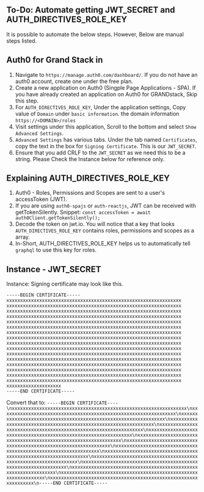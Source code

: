 ## To-Do: Automate getting JWT_SECRET and AUTH_DIRECTIVES_ROLE_KEY
It is possible to automate the below steps. However, Below are manual steps listed.


## Auth0 for Grand Stack in 
1. Navigate to `https://manage.auth0.com/dashboard/`. If you do not have an auth0 account, create one under the free plan.
2. Create a new application on Auth0 (Singple Page Applications - SPA). If you have already created an application on Auth0 for GRANDstack, Skip this step.
3. For `AUTH_DIRECTIVES_ROLE_KEY`, Under the application settings, Copy value of `Domain` under `basic information`.  the domain information `https://<DOMAIN>/roles`
4. Visit settings under this application, Scroll to the bottom and select `Show Advanced Settings`.
5. `Advanced Settings` has various tabs. Under the tab named `Certificates`, copy the text in the box for `Signing Certificate`. This is our `JWT_SECRET`.
6. Ensure that you add CRLF to the `JWT_SECRET` as we need this to be a string. Please Check the Instance below for reference only.

## Explaining AUTH_DIRECTIVES_ROLE_KEY
1. Auth0 - Roles, Permissions and Scopes are sent to a user's accessToken (JWT). 
2. If you are using `auth0-spajs` or `auth-reactjs`, JWT can be received with getTokenSilently.
Snippet: `const accessToken = await auth0Client.getTokenSilently();`
3. Decode the token on jwt.io. You will notice that a key that looks `AUTH_DIRECTIVES_ROLE_KEY` contains roles, permissions and scopes as a array.
4. In-Short, AUTH_DIRECTIVES_ROLE_KEY helps us to automatically tell `graphql` to use this key for roles.


## Instance - JWT_SECRET
Instance: Signing certificate may look like this.
```
-----BEGIN CERTIFICATE-----
xxxxxxxxxxxxxxxxxxxxxxxxxxxxxxxxxxxxxxxxxxxxxxxxxxxxxxxxxxxxxxxx
xxxxxxxxxxxxxxxxxxxxxxxxxxxxxxxxxxxxxxxxxxxxxxxxxxxxxxxxxxxxxxxx
xxxxxxxxxxxxxxxxxxxxxxxxxxxxxxxxxxxxxxxxxxxxxxxxxxxxxxxxxxxxxxxx
xxxxxxxxxxxxxxxxxxxxxxxxxxxxxxxxxxxxxxxxxxxxxxxxxxxxxxxxxxxxxxxx
xxxxxxxxxxxxxxxxxxxxxxxxxxxxxxxxxxxxxxxxxxxxxxxxxxxxxxxxxxxxxxxx
xxxxxxxxxxxxxxxxxxxxxxxxxxxxxxxxxxxxxxxxxxxxxxxxxxxxxxxxxxxxxxxx
xxxxxxxxxxxxxxxxxxxxxxxxxxxxxxxxxxxxxxxxxxxxxxxxxxxxxxxxxxxxxxxx
xxxxxxxxxxxxxxxxxxxxxxxxxxxxxxxxxxxxxxxxxxxxxxxxxxxxxxxxxxxxxxxx
xxxxxxxxxxxxxxxxxxxxxxxxxxxxxxxxxxxxxxxxxxxxxxxxxxxxxxxxxxxxxxxx
xxxxxxxxxxxxxxxxxxxxxxxxxxxxxxxxxxxxxxxxxxxxxxxxxxxxxxxxxxxxxxxx
xxxxxxxxxxxxxxxxxxxxxxxxxxxxxxxxxxxxxxxxxxxxxxxxxxxxxxxxxxxxxxxx
xxxxxxxxxxxxxxxxxxxxxxxxxxxxxxxxxxxxxxxxxxxxxxxxxxxxxxxxxxxxxxxx
xxxxxxxxxxxxxxxxxxxxxxxxxxxxxxxxxxxxxxxxxxxxxxxxxxxxxxxxxxxxxxxx
xxxxxxxxxxxxxxxxxxxxxxxxxxxxxxxxxxxxxxxxxxxxxxxxxxxxxxxxxxxxxxxx
xxxxxxxxxxxxxxxxxxxxxxxxxxxxxxxxxxxxxxxxxxxxxxxxxxxxxxxxxxxxxxxx
xxxxxxxxxxxxxxxxxxxxxxxxxxxxxxxxxxxxxxxxxxxxxxxxxxxxxxxxxxxxxxxx
xxxxxxxxxxxxxxxxxxxx
-----END CERTIFICATE-----
```

Convert that to:
```-----BEGIN CERTIFICATE----\nxxxxxxxxxxxxxxxxxxxxxxxxxxxxxxxxxxxxxxxxxxxxxxxxxxxxxxxxxxxxxxxx\nxxxxxxxxxxxxxxxxxxxxxxxxxxxxxxxxxxxxxxxxxxxxxxxxxxxxxxxxxxxxxxxx\nxxxxxxxxxxxxxxxxxxxxxxxxxxxxxxxxxxxxxxxxxxxxxxxxxxxxxxxxxxxxxxxx\nxxxxxxxxxxxxxxxxxxxxxxxxxxxxxxxxxxxxxxxxxxxxxxxxxxxxxxxxxxxxxxxx\nxxxxxxxxxxxxxxxxxxxxxxxxxxxxxxxxxxxxxxxxxxxxxxxxxxxxxxxxxxxxxxxx\nxxxxxxxxxxxxxxxxxxxxxxxxxxxxxxxxxxxxxxxxxxxxxxxxxxxxxxxxxxxxxxxx\nxxxxxxxxxxxxxxxxxxxxxxxxxxxxxxxxxxxxxxxxxxxxxxxxxxxxxxxxxxxxxxxx\nxxxxxxxxxxxxxxxxxxxxxxxxxxxxxxxxxxxxxxxxxxxxxxxxxxxxxxxxxxxxxxxx\nxxxxxxxxxxxxxxxxxxxxxxxxxxxxxxxxxxxxxxxxxxxxxxxxxxxxxxxxxxxxxxxx\nxxxxxxxxxxxxxxxxxxxxxxxxxxxxxxxxxxxxxxxxxxxxxxxxxxxxxxxxxxxxxxxx\nxxxxxxxxxxxxxxxxxxxxxxxxxxxxxxxxxxxxxxxxxxxxxxxxxxxxxxxxxxxxxxxx\nxxxxxxxxxxxxxxxxxxxxxxxxxxxxxxxxxxxxxxxxxxxxxxxxxxxxxxxxxxxxxxxx\nxxxxxxxxxxxxxxxxxxxxxxxxxxxxxxxxxxxxxxxxxxxxxxxxxxxxxxxxxxxxxxxx\nxxxxxxxxxxxxxxxxxxxxxxxxxxxxxxxxxxxxxxxxxxxxxxxxxxxxxxxxxxxxxxxx\nxxxxxxxxxxxxxxxxxxxxxxxxxxxxxxxxxxxxxxxxxxxxxxxxxxxxxxxxxxxxxxxx\n-----END CERTIFICATE-----```
